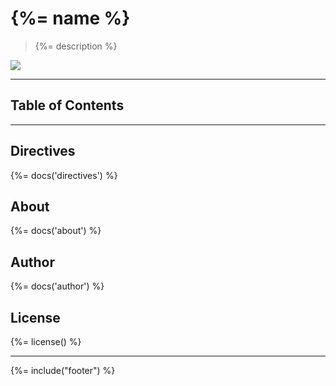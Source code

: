 # {%= name %}
> {%= description %}

![](http://serve.mod.bz/branch/)

---
## Table of Contents
<!-- toc -->

---

## Directives
{%= docs('directives') %}

## About
{%= docs('about') %}

## Author
{%= docs('author') %}

## License
{%= license() %}

***

{%= include("footer") %}
